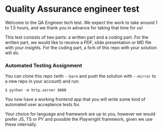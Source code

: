 # Quality Assurance engineer test
Welcome to the QA Engineer tech test. We expect the work to take around 1 to 1.5 hours, and we thank
you in advance for taking that time for us!

This test consists of two parts: a written part and a coding part. For the written part, we would
like to receive a PDF, slide presentation or MD file with your insights. For the coding part, a fork of this repo with
your solution will do.

### Automated Testing Assignment


You can clone this repo (with ```--bare``` and push the solution with ```--mirror```  to a new repo in your account) and run:

```
$ python -m http.server 8000
```

You now have a working frontend app that you will write some kind of automated user acceptence tests for.

Your choice for language and framework are up to you, however we would prefer JS, TS or PY and possible the Playwright framework, given we use these internally.
